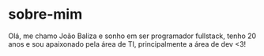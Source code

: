 # sobre-mim
Olá, me chamo João Baliza e sonho em ser programador fullstack, tenho 20 anos e sou apaixonado pela área de TI, principalmente a área de dev <3!
